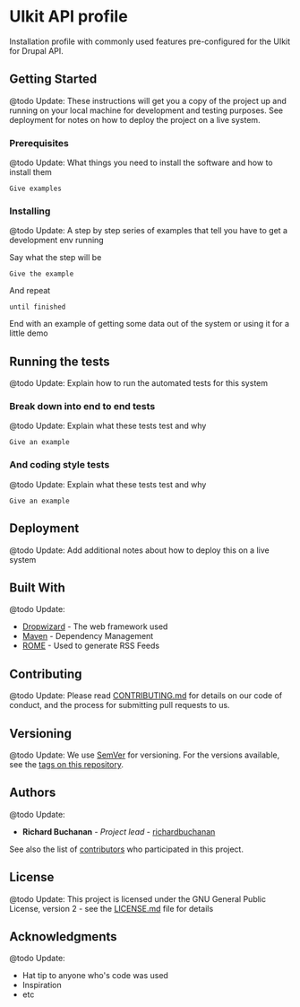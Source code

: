 # UIkit API profile

Installation profile with commonly used features pre-configured for the UIkit for Drupal API.

## Getting Started

@todo Update:
These instructions will get you a copy of the project up and running on your local machine for development and testing purposes. See deployment for notes on how to deploy the project on a live system.

### Prerequisites

@todo Update:
What things you need to install the software and how to install them

```
Give examples
```

### Installing

@todo Update:
A step by step series of examples that tell you have to get a development env running

Say what the step will be

```
Give the example
```

And repeat

```
until finished
```

End with an example of getting some data out of the system or using it for a little demo

## Running the tests

@todo Update:
Explain how to run the automated tests for this system

### Break down into end to end tests

@todo Update:
Explain what these tests test and why

```
Give an example
```

### And coding style tests

@todo Update:
Explain what these tests test and why

```
Give an example
```

## Deployment

@todo Update:
Add additional notes about how to deploy this on a live system

## Built With

@todo Update:
* [Dropwizard](http://www.dropwizard.io/1.0.2/docs/) - The web framework used
* [Maven](https://maven.apache.org/) - Dependency Management
* [ROME](https://rometools.github.io/rome/) - Used to generate RSS Feeds

## Contributing

@todo Update:
Please read [CONTRIBUTING.md](https://gist.github.com/PurpleBooth/b24679402957c63ec426) for details on our code of conduct, and the process for submitting pull requests to us.

## Versioning

@todo Update:
We use [SemVer](http://semver.org/) for versioning. For the versions available, see the [tags on this repository](https://github.com/your/project/tags). 

## Authors

@todo Update:
* **Richard Buchanan** - *Project lead* - [richardbuchanan](https://github.com/richardbuchanan)

See also the list of [contributors](https://github.com/richardbuchanan/uikit_api/graphs/contributors) who participated in this project.

## License

@todo Update:
This project is licensed under the GNU General Public License, version 2 - see the [LICENSE.md](LICENSE.md) file for details

## Acknowledgments

@todo Update:
* Hat tip to anyone who's code was used
* Inspiration
* etc
